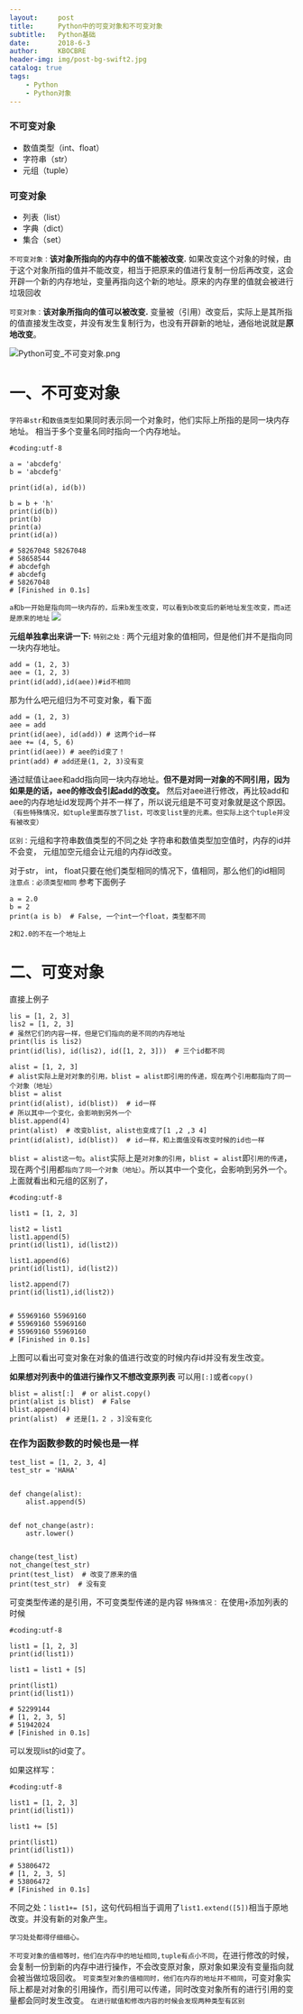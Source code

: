 ```yaml
---
layout:     post
title:      Python中的可变对象和不可变对象
subtitle:   Python基础
date:       2018-6-3
author:     KBOCBRE
header-img: img/post-bg-swift2.jpg
catalog: true
tags:
    - Python
    - Python对象
---
```



### 不可变对象
* 数值类型（int、float）
* 字符串（str）
* 元组（tuple）
### 可变对象
* 列表（list）
* 字典（dict）
* 集合（set）

`不可变对象：`**该对象所指向的内存中的值不能被改变.**
如果改变这个对象的时候，由于这个对象所指的值并不能改变，相当于把原来的值进行复制一份后再改变，这会开辟一个新的内存地址，变量再指向这个新的地址。原来的内存里的值就会被进行垃圾回收

`可变对象：`**该对象所指向的值可以被改变.**
变量被（引用）改变后，实际上是其所指的值直接发生改变，并没有发生复制行为，也没有开辟新的地址，通俗地说就是**原地改变**。

![Python可变_不可变对象.png](https://upload-images.jianshu.io/upload_images/8053423-9c510c7dd2ce8066.png?imageMogr2/auto-orient/strip%7CimageView2/2/w/1240)

# 一、不可变对象
`字符串str`和`数值类型`如果同时表示同一个对象时，他们实际上所指的是同一块内存地址。
相当于多个变量名同时指向一个内存地址。
```
#coding:utf-8

a = 'abcdefg'
b = 'abcdefg'

print(id(a), id(b))

b = b + 'h'
print(id(b))
print(b)
print(a)
print(id(a))

# 58267048 58267048
# 58658544
# abcdefgh
# abcdefg
# 58267048
# [Finished in 0.1s]
```
`a和b一开始是指向同一块内存的，后来b发生改变，可以看到b改变后的新地址发生改变，而a还是原来的地址`
![](https://upload-images.jianshu.io/upload_images/8053423-b875bc97b4753d04.png?imageMogr2/auto-orient/strip%7CimageView2/2/w/1240)

**元组单独拿出来讲一下:**
`特别之处：`两个元组对象的值相同，但是他们并不是指向同一块内存地址。
```
add = (1, 2, 3)
aee = (1, 2, 3)
print(id(add),id(aee))#id不相同
```
那为什么吧元组归为不可变对象，看下面
```
add = (1, 2, 3)
aee = add 
print(id(aee), id(add)) # 这两个id一样
aee += (4, 5, 6)
print(id(aee)) # aee的id变了！
print(add) # add还是(1, 2, 3)没有变
```
通过赋值让aee和add指向同一块内存地址。**但不是对同一对象的不同引用，因为如果是的话，aee的修改会引起add的改变。**
然后对aee进行修改，再比较add和aee的内存地址id发现两个并不一样了，所以说元组是不可变对象就是这个原因。`（有些特殊情况，如tuple里面存放了list，可改变list里的元素。但实际上这个tuple并没有被改变）`

`区别：`元组和字符串数值类型的不同之处
字符串和数值类型加空值时，内存的id并不会变，
元组加空元组会让元组的内存id改变。

对于str， int， float只要在他们类型相同的情况下，值相同，那么他们的id相同 
`注意点：必须类型相同` 参考下面例子
```
a = 2.0
b = 2
print(a is b)  # False, 一个int一个float，类型都不同
```
`2和2.0的不在一个地址上`

#  二、可变对象
直接上例子
```
lis = [1, 2, 3]
lis2 = [1, 2, 3]
# 虽然它们的内容一样，但是它们指向的是不同的内存地址
print(lis is lis2)
print(id(lis), id(lis2), id([1, 2, 3]))  # 三个id都不同
```

```
alist = [1, 2, 3]
# alist实际上是对对象的引用，blist = alist即引用的传递，现在两个引用都指向了同一个对象（地址）
blist = alist
print(id(alist), id(blist))  # id一样
# 所以其中一个变化，会影响到另外一个
blist.append(4)
print(alist)  # 改变blist, alist也变成了[1 ,2 ,3 4]
print(id(alist), id(blist))  # id一样，和上面值没有改变时候的id也一样
```
`blist = alist这一句`。`alist`实际上是`对对象的引用`，`blist = alist`即`引用的传递`，现在两个引用都`指向了同一个对象（地址）`。所以其中一个变化，会影响到另外一个。
上面就看出和元组的区别了，
```
#coding:utf-8

list1 = [1, 2, 3]

list2 = list1
list1.append(5)
print(id(list1), id(list2))

list1.append(6)
print(id(list1), id(list2))

list2.append(7)
print(id(list1),id(list2))


# 55969160 55969160
# 55969160 55969160
# 55969160 55969160
# [Finished in 0.1s]
```
上图可以看出可变对象在对象的值进行改变的时候内存id并没有发生改变。

**如果想对列表中的值进行操作又不想改变原列表**
可以用`[:]`或者`copy()`
```
blist = alist[:]  # or alist.copy()
print(alist is blist)  # False
blist.append(4)
print(alist)  # 还是[1，2 ，3]没有变化
```


### 在作为函数参数的时候也是一样
```
test_list = [1, 2, 3, 4]
test_str = 'HAHA'


def change(alist):
    alist.append(5)


def not_change(astr):
    astr.lower()


change(test_list)
not_change(test_str)
print(test_list)  # 改变了原来的值
print(test_str)  # 没有变
```
可变类型传递的是引用，不可变类型传递的是内容
`特殊情况：`
在使用`+`添加列表的时候
```
#coding:utf-8

list1 = [1, 2, 3]
print(id(list1))

list1 = list1 + [5]

print(list1)
print(id(list1))

# 52299144
# [1, 2, 3, 5]
# 51942024
# [Finished in 0.1s]
```
可以发现list的id变了。

如果这样写：
```
#coding:utf-8

list1 = [1, 2, 3]
print(id(list1))

list1 += [5] 

print(list1)
print(id(list1))

# 53806472
# [1, 2, 3, 5]
# 53806472
# [Finished in 0.1s]
```
不同之处：`list1+= [5]`，这句代码相当于调用了`list1.extend([5])`相当于原地改变。并没有新的对象产生。

`学习处处都得仔细细心。`

`不可变对象的值相等时，他们在内存中的地址相同,tuple有点小不同`，在进行修改的时候，会复制一份到新的内存中进行操作，不会改变原对象，原对象如果没有变量指向就会被当做垃圾回收。
`可变类型对象的值相同时，他们在内存的地址并不相同`，可变对象实际上都是对对象的引用操作，而引用可以传递，同时改变对象所有的进行引用的变量都会同时发生改变。
`在进行赋值和修改内容的时候会发现两种类型有区别`